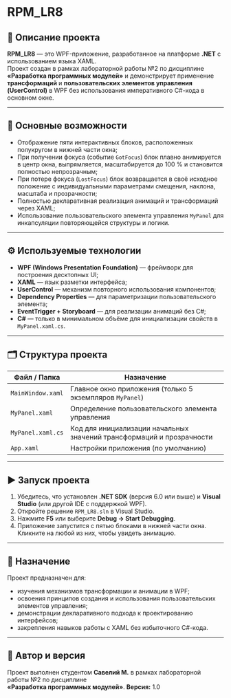 # RPM_LR8

## 📘 Описание проекта
**RPM_LR8** — это WPF-приложение, разработанное на платформе **.NET** с использованием языка XAML.  
Проект создан в рамках лабораторной работы №2 по дисциплине **«Разработка программных модулей»** и демонстрирует применение **трансформаций** и **пользовательских элементов управления (UserControl)** в WPF без использования императивного C#-кода в основном окне.

---

## 🧩 Основные возможности
- Отображение пяти интерактивных блоков, расположенных полукругом в нижней части окна;
- При получении фокуса (событие `GotFocus`) блок плавно анимируется в центр окна, выпрямляется, масштабируется до 100 % и становится полностью непрозрачным;
- При потере фокуса (`LostFocus`) блок возвращается в своё исходное положение с индивидуальными параметрами смещения, наклона, масштаба и прозрачности;
- Полностью декларативная реализация анимаций и трансформаций через XAML;
- Использование пользовательского элемента управления `MyPanel` для инкапсуляции повторяющейся структуры и логики.

---

## ⚙️ Используемые технологии
- **WPF (Windows Presentation Foundation)** — фреймворк для построения десктопных UI;
- **XAML** — язык разметки интерфейса;
- **UserControl** — механизм повторного использования компонентов;
- **Dependency Properties** — для параметризации пользовательского элемента;
- **EventTrigger + Storyboard** — для реализации анимаций без C#;
- **C#** — только в минимальном объёме для инициализации свойств в `MyPanel.xaml.cs`.

---

## 🗂️ Структура проекта

| Файл / Папка | Назначение |
|--------------|------------|
| `MainWindow.xaml` | Главное окно приложения (только 5 экземпляров `MyPanel`) |
| `MyPanel.xaml` | Определение пользовательского элемента управления |
| `MyPanel.xaml.cs` | Код для инициализации начальных значений трансформаций и прозрачности |
| `App.xaml` | Настройки приложения (по умолчанию) |

---

## ▶️ Запуск проекта

1. Убедитесь, что установлен **.NET SDK** (версия 6.0 или выше) и **Visual Studio** (или другой IDE с поддержкой WPF).
2. Откройте решение `RPM_LR8.sln` в Visual Studio.
3. Нажмите **F5** или выберите **Debug → Start Debugging**.
4. Приложение запустится с пятью блоками в нижней части окна. Кликните на любой из них, чтобы увидеть анимацию.

---

## 🧠 Назначение
Проект предназначен для:
- изучения механизмов трансформации и анимации в WPF;
- освоения принципов создания и использования пользовательских элементов управления;
- демонстрации декларативного подхода к проектированию интерфейсов;
- закрепления навыков работы с XAML без избыточного C#-кода.

---

## 📅 Автор и версия
Проект выполнен студентом **Савелий М.**
в рамках лабораторной работы №2 по дисциплине  
**«Разработка программных модулей»**. 
**Версия:** 1.0  
